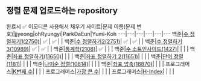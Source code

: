 ## 정렬 문제 업로드하는 repository
완료시 ✅  이모티콘 사용해서 채우기
사이트|문제 이름(문제 번호)|jjyeong|ohRyungyi|ParkDaEun|Yumi-Koh
---|---|---|---|---|---
백준|[수 정렬하기1(2750)](https://www.acmicpc.net/problem/2750)| ✅  | ✅ |  | 
백준|[수 정렬하기2(2751)](https://www.acmicpc.net/problem/2751)| ✅  | ✅ |  | 
백준|[수 정렬하기3(10989)](https://www.acmicpc.net/problem/10989)| ✅  | ✅ |  | 
백준|[통계학(2108)](https://www.acmicpc.net/problem/2108)| ✅  |  |  | 
백준|[수 소트인사이드(1427)](https://www.acmicpc.net/problem/1427)|  |  |  | 
백준|[좌표 정렬하기(11650)](https://www.acmicpc.net/problem/11650)|  |  |  | 
백준|[좌표 정렬하기 2(11651)](https://www.acmicpc.net/problem/11651)|  |  |  | 
백준|[단어 정렬(1181)](https://www.acmicpc.net/problem/1181)|  |  |  | 
백준|[나이순 정렬(10814)](https://www.acmicpc.net/problem/10814)|  |  |  | 
백준|[좌표 압축(18870)](https://www.acmicpc.net/problem/18870)|  |  |  | 
프로그래머스|[K번째 수](https://programmers.co.kr/learn/courses/30/lessons/42748)|  |  |  | 
프로그래머스|[가장 큰 수](https://programmers.co.kr/learn/courses/30/lessons/42746)|  |  |  | 
프로그래머스|[H-Index](https://programmers.co.kr/learn/courses/30/lessons/42747)|  |  |  | 
